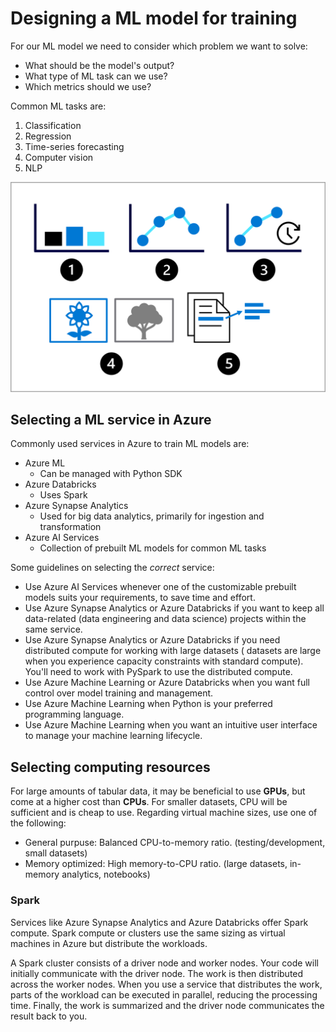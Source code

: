 # Designing a ML model for training

For our ML model we need to consider which problem we want to solve:

- What should be the model's output?
- What type of ML task can we use?
- Which metrics should we use?

Common ML tasks are:

1. Classification
2. Regression
3. Time-series forecasting
4. Computer vision
5. NLP

![ML Tasks](ml-tasks.png "Five ML tasks")

## Selecting a ML service in Azure

Commonly used services in Azure to train ML models are:

- Azure ML
    - Can be managed with Python SDK
- Azure Databricks
    - Uses Spark
- Azure Synapse Analytics
    - Used for big data analytics, primarily for ingestion and transformation
- Azure AI Services
    - Collection of prebuilt ML models for common ML tasks

Some guidelines on selecting the _correct_ service:

- Use Azure AI Services whenever one of the customizable prebuilt models suits your requirements, to save time and
  effort.
- Use Azure Synapse Analytics or Azure Databricks if you want to keep all data-related (data engineering and data
  science) projects within the same service.
- Use Azure Synapse Analytics or Azure Databricks if you need distributed compute for working with large datasets (
  datasets are large when you experience capacity constraints with standard compute). You'll need to work with PySpark
  to use the distributed compute.
- Use Azure Machine Learning or Azure Databricks when you want full control over model training and management.
- Use Azure Machine Learning when Python is your preferred programming language.
- Use Azure Machine Learning when you want an intuitive user interface to manage your machine learning lifecycle.

## Selecting computing resources

For large amounts of tabular data, it may be beneficial to use **GPUs**, but come at a higher cost than **CPUs**. For
smaller datasets, CPU will be sufficient and is cheap to use.
Regarding virtual machine sizes, use one of the following:

- General purpuse: Balanced CPU-to-memory ratio. (testing/development, small datasets)
- Memory optimized: High memory-to-CPU ratio. (large datasets, in-memory analytics, notebooks)

### Spark

Services like Azure Synapse Analytics and Azure Databricks offer Spark compute. Spark compute or clusters use the same
sizing as virtual machines in Azure but distribute the workloads.

A Spark cluster consists of a driver node and worker nodes. Your code will initially communicate with the driver node.
The work is then distributed across the worker nodes. When you use a service that distributes the work, parts of the
workload can be executed in parallel, reducing the processing time. Finally, the work is summarized and the driver node
communicates the result back to you.



